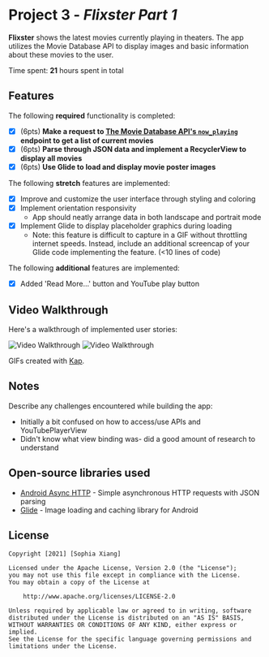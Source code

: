 # Project 3 - *Flixster Part 1*

**Flixster** shows the latest movies currently playing in theaters. The app utilizes the Movie Database API to display images and basic information about these movies to the user.

Time spent: **21** hours spent in total

## Features

The following **required** functionality is completed:

- [X] (6pts) **Make a request to [The Movie Database API's `now_playing`](https://developers.themoviedb.org/3/movies/get-now-playing) endpoint to get a list of current movies**
- [X] (6pts) **Parse through JSON data and implement a RecyclerView to display all movies**
- [X] (6pts) **Use Glide to load and display movie poster images**

The following **stretch** features are implemented:

- [X] Improve and customize the user interface through styling and coloring
- [X] Implement orientation responsivity
  - App should neatly arrange data in both landscape and portrait mode
- [X] Implement Glide to display placeholder graphics during loading
  - Note: this feature is difficult to capture in a GIF without throttling internet speeds.  Instead, include an additional screencap of your Glide code implementing the feature.  (<10 lines of code)

The following **additional** features are implemented:

* [x] Added 'Read More...' button and YouTube play button

## Video Walkthrough

Here's a walkthrough of implemented user stories:

<img src='https://github.com/sophiatxiang/Flixster/blob/master/flixster_portrait_bonus_1.gif' width='' alt='Video Walkthrough' />
<img src='https://github.com/sophiatxiang/Flixster/blob/master/flixster_landscape_bonus.gif' title='Video Walkthrough' width='' alt='Video Walkthrough' />

GIFs created with [Kap](https://getkap.co/).

## Notes

Describe any challenges encountered while building the app:
- Initially a bit confused on how to access/use APIs and YouTubePlayerView
- Didn't know what view binding was- did a good amount of research to understand

## Open-source libraries used

- [Android Async HTTP](https://github.com/loopj/android-async-http) - Simple asynchronous HTTP requests with JSON parsing
- [Glide](https://github.com/bumptech/glide) - Image loading and caching library for Android

## License

    Copyright [2021] [Sophia Xiang]

    Licensed under the Apache License, Version 2.0 (the "License");
    you may not use this file except in compliance with the License.
    You may obtain a copy of the License at

        http://www.apache.org/licenses/LICENSE-2.0

    Unless required by applicable law or agreed to in writing, software
    distributed under the License is distributed on an "AS IS" BASIS,
    WITHOUT WARRANTIES OR CONDITIONS OF ANY KIND, either express or implied.
    See the License for the specific language governing permissions and
    limitations under the License.

